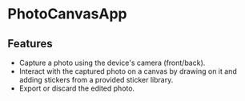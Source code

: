 # PhotoCanvasApp

## Features

- Capture a photo using the device's camera (front/back).
- Interact with the captured photo on a canvas by drawing on it and adding stickers from a provided sticker library.
- Export or discard the edited photo.
